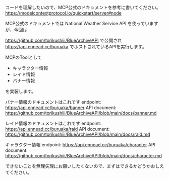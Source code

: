 コードを理解したいので、MCP公式のドキュメントを参考に書いてください。
https://modelcontextprotocol.io/quickstart/server#node

MCP公式のドキュメントでは National Weather Service API を使っていますが、今回は

https://github.com/torikushiii/BlueArchiveAPI で公開され
https://api.ennead.cc/buruaka でホストされているAPIを実行します。

MCPのToolとして

- キャラクター情報
- レイド情報
- バナー情報

を実装します。

バナー情報のドキュメントはこれです
endpoint: https://api.ennead.cc/buruaka/banner
API document: https://github.com/torikushiii/BlueArchiveAPI/blob/main/docs/banner.md

レイド情報のドキュメントはこれです
endpoint: https://api.ennead.cc/buruaka/raid
API document: https://github.com/torikushiii/BlueArchiveAPI/blob/main/docs/raid.md

キャラクター情報
endpoint: https://api.ennead.cc/buruaka/character
API document: https://github.com/torikushiii/BlueArchiveAPI/blob/main/docs/character.md

できないことを無理矢理にお願いしたくないので、まずはできるかどうかおしえてください。
